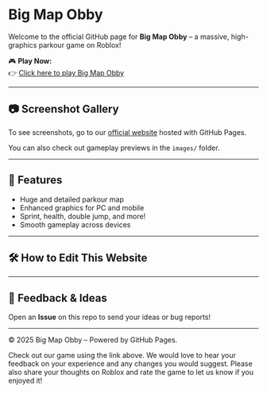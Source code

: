 # Big Map Obby

Welcome to the official GitHub page for **Big Map Obby** – a massive, high-graphics parkour game on Roblox!

🎮 **Play Now:**  
👉 [Click here to play Big Map Obby](https://www.roblox.com/games/140206989905247/UPDATE-HIGH-ENHANCED-GRAPHICS-BIG-MAP-OBBY)

---

## 📷 Screenshot Gallery

To see screenshots, go to our [official website](https://yourusername.github.io/bigmapobby) hosted with GitHub Pages.

You can also check out gameplay previews in the `images/` folder.

---

## 🧩 Features

- Huge and detailed parkour map
- Enhanced graphics for PC and mobile
- Sprint, health, double jump, and more!
- Smooth gameplay across devices

---

## 🛠️ How to Edit This Website


---

## 💬 Feedback & Ideas

Open an **Issue** on this repo to send your ideas or bug reports!

---

© 2025 Big Map Obby – Powered by GitHub Pages.

Check out our game using the link above. We would love to hear your feedback on your experience and any changes you would suggest. Please also share your thoughts on Roblox and rate the game to let us know if you enjoyed it!
